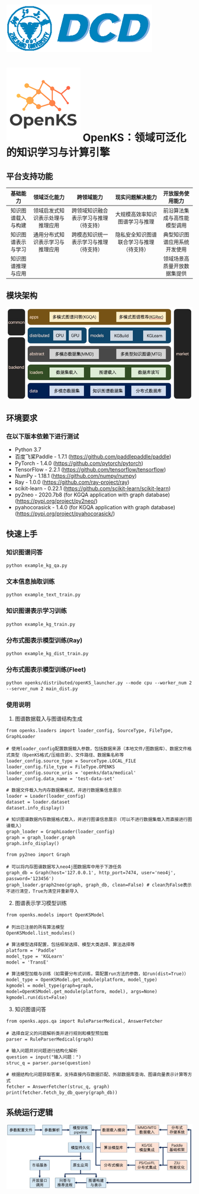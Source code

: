 ![dcd](./docs/pics/zjudcd.png)

# ![logo](./docs/pics/logo.png) OpenKS：领域可泛化的知识学习与计算引擎

## 平台支持功能
| 基础能力 | 领域泛化能力 | 跨领域能力 | 现实问题解决能力 | 开放服务使用能力 |
| :----: | :----: | :----: | :----: | :----: |
| 知识图谱载入与构建 | 领域启发式知识表示处理与推理应用 | 跨领域知识融合表示学习与推理（待支持） | 大规模高效率知识图谱学习与推理 | 前沿算法集成与高性能模型调用 |
| 知识图谱表示与学习 | 通用分布式知识表示学习与推理应用 | 跨模态知识统一表示学习与推理（待支持） | 隐私安全知识图谱联合学习与推理（待支持） | 典型知识图谱应用系统开发使用 |
| 知识图谱推理与应用 |  |  |  | 领域场景高质量开放数据集提供 |

## 模块架构
![architect](./docs/pics/architect.jpg)

## 环境要求
### 在以下版本依赖下进行测试
- Python 3.7
- 百度飞桨Paddle - 1.7.1 (https://github.com/paddlepaddle/paddle)
- PyTorch - 1.4.0 (https://github.com/pytorch/pytorch)
- TensorFlow - 2.2.1 (https://github.com/tensorflow/tensorflow)
- NumPy - 1.18.1 (https://github.com/numpy/numpy)
- Ray - 1.0.0 (https://github.com/ray-project/ray)
- scikit-learn - 0.22.1 (https://github.com/scikit-learn/scikit-learn)
- py2neo - 2020.7b8 (for KGQA application with graph database)(https://pypi.org/project/py2neo/)
- pyahocorasick - 1.4.0 (for KGQA application with graph database)(https://pypi.org/project/pyahocorasick/)

## 快速上手
### 知识图谱问答
```
python example_kg_qa.py
```

### 文本信息抽取训练
```
python example_text_train.py
```

### 知识图谱表示学习训练
```
python example_kg_train.py
```

### 分布式图表示模型训练(Ray)
```
python example_kg_dist_train.py
```

### 分布式图表示模型训练(Fleet)
```
python openks/distributed/openKS_launcher.py --mode cpu --worker_num 2 --server_num 2 main_dist.py
```

### 使用说明
1. 图谱数据载入与图谱结构生成
```
from openks.loaders import loader_config, SourceType, FileType, GraphLoader

# 使用loader_config配置数据载入参数，包括数据来源（本地文件/图数据库）、数据文件格式类型（OpenKS格式/压缩目录）、文件路径、数据集名称等
loader_config.source_type = SourceType.LOCAL_FILE
loader_config.file_type = FileType.OPENKS
loader_config.source_uris = 'openks/data/medical'
loader_config.data_name = 'test-data-set'
```
```
# 数据文件载入为内存数据集格式，并进行数据集信息展示
loader = Loader(loader_config)
dataset = loader.dataset
dataset.info_display()
```
```
# 知识图谱数据内存数据格式载入，并进行图谱信息展示（可以不进行数据集载入而直接进行图谱载入）
graph_loader = GraphLoader(loader_config)
graph = graph_loader.graph
graph.info_display()
```
```
from py2neo import Graph

# 可以将内存图谱数据写入neo4j图数据库中用于下游任务
graph_db = Graph(host='127.0.0.1', http_port=7474, user='neo4j', password='123456')
graph_loader.graph2neo(graph, graph_db, clean=False) # clean为False表示不进行清空，True为清空并重新导入
```
2. 图谱表示学习模型训练
```
from openks.models import OpenKSModel

# 列出已注册的所有算法模型
OpenKSModel.list_modules()
```
```
# 算法模型选择配置，包括框架选择、模型大类选择、算法选择等
platform = 'Paddle'
model_type = 'KGLearn'
model = 'TransE'
```
```
# 算法模型加载与训练（如需要分布式训练，需配置run方法的参数，如run(dist=True)）
model_type = OpenKSModel.get_module(platform, model_type)
kgmodel = model_type(graph=graph, model=OpenKSModel.get_module(platform, model), args=None)
kgmodel.run(dist=False)
```
3. 知识图谱问答
```
from openks.apps.qa import RuleParserMedical, AnswerFetcher

# 选择自定义的问题解析类并进行规则和模型预加载
parser = RuleParserMedical(graph)
```
```
# 输入问题并对问题进行结构化解析
question = input("输入问题：")
struc_q = parser.parse(question)
```
```
# 根据结构化问题获取答案，支持直接内存数据匹配、外部数据库查询、图谱向量表示计算等方式
fetcher = AnswerFetcher(struc_q, graph)
print(fetcher.fetch_by_db_query(graph_db))
```

## 系统运行逻辑
![pipeline](./docs/pics/running_steps.jpg)
